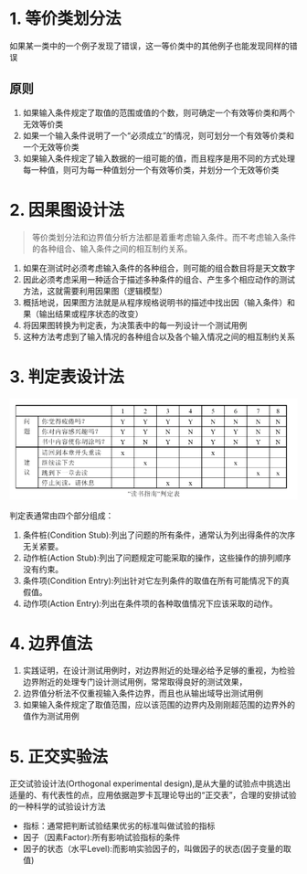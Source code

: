 # 1. 等价类划分法
如果某一类中的一个例子发现了错误，这一等价类中的其他例子也能发现同样的错误

## 原则
1. 如果输入条件规定了取值的范围或值的个数，则可确定一个有效等价类和两个无效等价类
2. 如果一个输入条件说明了一个“必须成立”的情况，则可划分一个有效等价类和一个无效等价类
3. 如果输入条件规定了输入数据的一组可能的值，而且程序是用不同的方式处理每一种值，则可为每一种值划分一个有效等价类，并划分一个无效等价类
# 2. 因果图设计法
> 等价类划分法和边界值分析方法都是着重考虑输入条件。而不考虑输入条件的各种组合、输入条件之间的相互制约关系。

1. 如果在测试时必须考虑输入条件的各种组合，则可能的组合数目将是天文数字
2. 因此必须考虑采用一种适合于描述多种条件的组合、产生多个相应动作的测试方法，这就需要利用因果图（逻辑模型）
3. 概括地说，因果图方法就是从程序规格说明书的描述中找出因（输入条件）和果（输出结果或程序状态的改变）
4. 将因果图转换为判定表，为决策表中的每一列设计一个测试用例
5. 这种方法考虑到了输入情况的各种组合以及各个输入情况之间的相互制约关系

# 3. 判定表设计法


![](../youdaonote-images/Pasted%20image%2020231122233031.png)

判定表通常由四个部分组成：
1. 条件桩(Condition Stub):列出了问题的所有条件，通常认为列出得条件的次序无关紧要。
2. 动作桩(Action Stub):列出了问题规定可能采取的操作，这些操作的排列顺序没有约束。
3. 条件项(Condition Entry):列出针对它左列条件的取值在所有可能情况下的真假值。
4. 动作项(Action Entry):列出在条件项的各种取值情况下应该采取的动作。

# 4. 边界值法

1. 实践证明，在设计测试用例时，对边界附近的处理必给予足够的重视，为检验边界附近的处理专门设计测试用例，常常取得良好的测试效果，
2. 边界值分析法不仅重视输入条件边界，而且也从输出域导出测试用例
3. 如果输入条件规定了取值范围，应以该范围的边界内及刚刚超范围的边界外的值作为测试用例
# 5. 正交实验法

正交试验设计法(Orthogonal experimental design),是从大量的试验点中挑选出适量的、有代表性的点，应用依据迦罗卡瓦理论导出的“正交表”，合理的安排试验的一种科学的试验设计方法

- 指标：通常把判断试验结果优劣的标准叫做试验的指标
- 因子（因素Factor):所有影响试验指标的条件
- 因子的状态（水平Level):而影响实验因子的，叫做因子的状态(因子变量的取值)